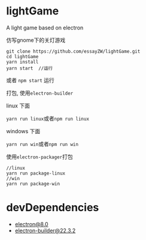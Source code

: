 # lightGame
A light game based on electron

仿写gnome下的关灯游戏

```
git clone https://github.com/essayZW/lightGame.git
cd lightGame
yarn install
yarn start  //运行
```
或者
`npm start` 运行

打包, 使用`electron-builder`

linux 下面

`yarn run linux`或者`npm run linux`

windows 下面

`yarn run win`或者`npm run win`

使用`electron-packager`打包

```
//linux
yarn run package-linux
//win
yarn run package-win
```
# devDependencies
  - electron@8.0
  - electron-builder@22.3.2
 
 
